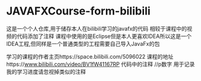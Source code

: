 # JAVAFXCourse-form-bilibili
这是一个个人仓库,用于储存本人在bilibili学习的javafx的代码
相较于课程中的视频的代码添加了注释
课程中使用的是Eclipse但是本人更喜欢IDEA所以这是一个IDEA工程,但同样是一个普通类型的工程需要自己导入JavaFx的包

学习的课程的作者主页https://space.bilibili.com/5096022
课程的地址https://www.bilibili.com/video/BV1fW41167RP
代码中的注释 //p数字 用于记录我的学习进度请忽视掉类似的注释

